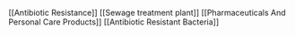 [[Antibiotic Resistance]]
[[Sewage treatment plant]]
[[Pharmaceuticals And Personal Care Products]]
[[Antibiotic Resistant Bacteria]]
